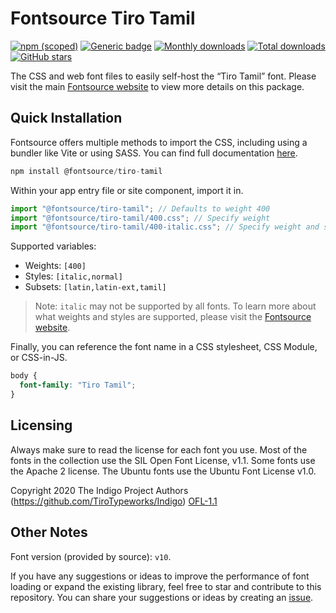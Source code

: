# Fontsource Tiro Tamil

[![npm (scoped)](https://img.shields.io/npm/v/@fontsource/tiro-tamil?color=brightgreen)](https://www.npmjs.com/package/@fontsource/tiro-tamil) [![Generic badge](https://img.shields.io/badge/fontsource-passing-brightgreen)](https://github.com/fontsource/fontsource) [![Monthly downloads](https://badgen.net/npm/dm/@fontsource/tiro-tamil)](https://github.com/fontsource/fontsource) [![Total downloads](https://badgen.net/npm/dt/@fontsource/tiro-tamil)](https://github.com/fontsource/fontsource) [![GitHub stars](https://img.shields.io/github/stars/fontsource/fontsource.svg?style=social&label=Star)](https://github.com/fontsource/fontsource/stargazers)

The CSS and web font files to easily self-host the “Tiro Tamil” font. Please visit the main [Fontsource website](https://fontsource.org/fonts/tiro-tamil) to view more details on this package.

## Quick Installation

Fontsource offers multiple methods to import the CSS, including using a bundler like Vite or using SASS. You can find full documentation [here](https://fontsource.org/docs/getting-started/introduction).

```javascript
npm install @fontsource/tiro-tamil
```

Within your app entry file or site component, import it in.

```javascript
import "@fontsource/tiro-tamil"; // Defaults to weight 400
import "@fontsource/tiro-tamil/400.css"; // Specify weight
import "@fontsource/tiro-tamil/400-italic.css"; // Specify weight and style
```

Supported variables:
- Weights: `[400]`
- Styles: `[italic,normal]`
- Subsets: `[latin,latin-ext,tamil]`

> Note: `italic` may not be supported by all fonts. To learn more about what weights and styles are supported, please visit the [Fontsource website](https://fontsource.org/fonts/tiro-tamil).

Finally, you can reference the font name in a CSS stylesheet, CSS Module, or CSS-in-JS.

```css
body {
  font-family: "Tiro Tamil";
}
```

## Licensing
Always make sure to read the license for each font you use. Most of the fonts in the collection use the SIL Open Font License, v1.1. Some fonts use the Apache 2 license. The Ubuntu fonts use the Ubuntu Font License v1.0.

Copyright 2020 The Indigo Project Authors (https://github.com/TiroTypeworks/Indigo)
[OFL-1.1](https://openfontlicense.org)

## Other Notes
Font version (provided by source): `v10`.

If you have any suggestions or ideas to improve the performance of font loading or expand the existing library, feel free to star and contribute to this repository. You can share your suggestions or ideas by creating an [issue](https://github.com/fontsource/fontsource/issues).